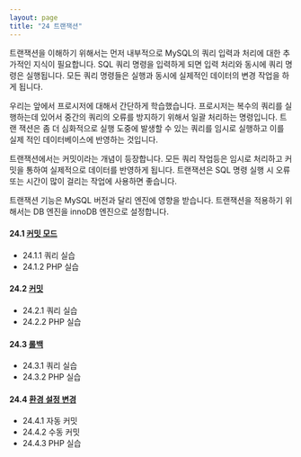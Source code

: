 ```yaml
---
layout: page
title: "24 트랜잭션"
--- 
```

트랜잭션을 이해하기 위해서는 먼저 내부적으로 MySQL의 쿼리 입력과 처리에 대한 추 가적인 지식이 필요합니다. SQL 쿼리 명령을 입력하게 되면 입력 처리와 동시에 쿼리 명 령은 실행됩니다. 모든 쿼리 명령들은 실행과 동시에 실제적인 데이터의 변경 작업을 하게 됩니다.  

우리는 앞에서 프로시저에 대해서 간단하게 학습했습니다. 프로시저는 복수의 쿼리를 실 행하는데 있어서 중간의 쿼리의 오류를 방지하기 위해서 일괄 처리하는 명령입니다. 트랜 잭션은 좀 더 심화적으로 실행 도중에 발생할 수 있는 쿼리를 임시로 실행하고 이를 실제 적인 데이터베이스에 반영하는 것입니다.  

트랜잭션에서는 커밋이라는 개념이 등장합니다. 모든 쿼리 작업등은 임시로 처리하고 커 밋을 통하여 실제적으로 데이터를 반영하게 됩니다. 트랜잭션은 SQL 명령 실행 시 오류 또는 시간이 많이 걸리는 작업에 사용하면 좋습니다.  

트랜잭션 기능은 MySQL 버전과 달리 엔진에 영향을 받습니다. 트랜잭션을 적용하기 위 해서는 DB 엔진을 innoDB 엔진으로 설정합니다. 

#### 24.1 [커밋 모드](24.1)
* 24.1.1 쿼리 실습
* 24.1.2 PHP 실습

#### 24.2 [커밋](24.2)
* 24.2.1 쿼리 실습
* 24.2.2 PHP 실습

#### 24.3 [롤백](24.3)
* 24.3.1 쿼리 실습
* 24.3.2 PHP 실습 

#### 24.4 [환경 설정 변경](24.4)
* 24.4.1 자동 커밋
* 24.4.2 수동 커밋
* 24.4.3 PHP 실습 